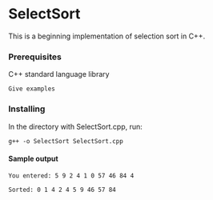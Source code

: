 # SelectSort

This is a beginning implementation of selection sort in C++.

### Prerequisites

C++ standard language library 
```
Give examples
```

### Installing

In the directory with SelectSort.cpp, run:

```
g++ -o SelectSort SelectSort.cpp
```
#### Sample output
```
You entered: 5 9 2 4 1 0 57 46 84 4                                                                                            
                                                                                                                               
Sorted: 0 1 4 2 4 5 9 46 57 84 
```
